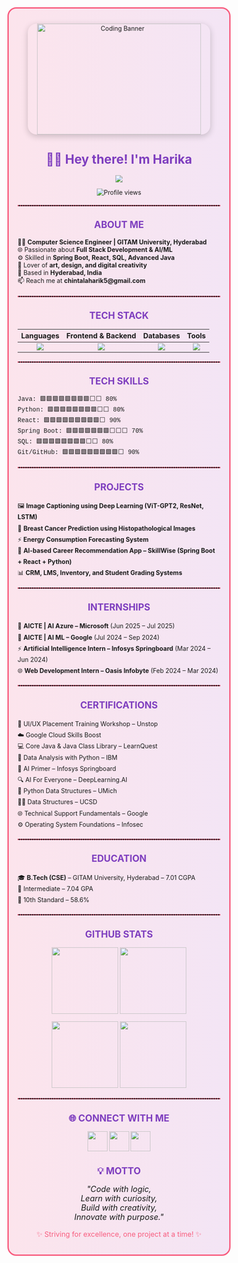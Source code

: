 <!-- Decorative GitHub README for Harika -->
<div align="center" style="border: 3px solid #F85D7F; border-radius: 20px; padding: 20px; background: linear-gradient(to right, #fce4ec, #f3e5f5);">

  <!-- Banner -->
  <p align="center">
    <img src="https://www.jobspikr.com/wp-content/uploads/2022/03/image-2.png" 
         alt="Coding Banner" 
         style="width:90%; border-radius:20px; height:250px; box-shadow: 0 4px 15px rgba(0,0,0,0.2);">
  </p>

  <!-- Typing SVG -->
  <h1 align="center" style="color:#7F3FBF;">👩‍💻 Hey there! I'm Harika</h1>
  <p>
    <a href="https://github.com/Chintalaharika5">
      <img src="https://readme-typing-svg.herokuapp.com?lines=Computer+Science+Engineer;Full+Stack+Java+Developer;AI+%26+ML+Explorer;Creative+Tech+Innovator&center=true&width=500&height=45">
    </a>
  </p>

  <!-- Profile Views -->
  <p>
    <img src="https://komarev.com/ghpvc/?username=Chintalaharika5&label=Profile%20views&color=F85D7F&style=flat" alt="Profile views" />
  </p>

  <hr style="border:1px dashed #F85D7F; margin:20px 0;">

  <!-- About Me -->
  <h2 style="color:#7F3FBF;">ABOUT ME</h2>
  <div align="left">
  <p>
    👩‍💻 <b>Computer Science Engineer | GITAM University, Hyderabad</b><br>
    🌐 Passionate about <b>Full Stack Development & AI/ML</b><br>
    ⚙️ Skilled in <b>Spring Boot, React, SQL, Advanced Java</b><br>
    🎨 Lover of <b>art, design, and digital creativity</b><br>
    📍 Based in <b>Hyderabad, India</b><br>
    📫 Reach me at <b>chintalaharik5@gmail.com</b>
  </p>
  </div>
  <hr style="border:1px dashed #F85D7F; margin:20px 0;">

  <!-- Tech Stack -->
  <h2 style="color:#7F3FBF;">TECH STACK</h2>
  <div align="left">
    <table>
      <thead>
        <tr>
          <th>Languages</th>
          <th>Frontend & Backend</th>
          <th>Databases</th>
          <th>Tools</th>
        </tr>
      </thead>
      <tbody>
        <tr>
          <td align="center"><img src="https://skillicons.dev/icons?i=java,python,c" /></td>
          <td align="center"><img src="https://skillicons.dev/icons?i=html,css,js,react,spring,nodejs" /></td>
          <td align="center"><img src="https://skillicons.dev/icons?i=mysql,mongodb" /></td>
          <td align="center"><img src="https://skillicons.dev/icons?i=git,github,vscode,postman" /></td>
        </tr>
      </tbody>
    </table>
  </div>

  <hr style="border:1px dashed #F85D7F; margin:20px 0;">

  <!-- Tech Skills -->
  <h2 style="color:#7F3FBF;">TECH SKILLS</h2>
  <p align="left", style="font-family: 'Courier New', monospace;">
    Java: 🟩🟩🟩🟩🟩🟩🟩🟩⬜⬜ 80%<br>
    Python: 🟩🟩🟩🟩🟩🟩🟩🟩⬜⬜ 80%<br>
    React: 🟩🟩🟩🟩🟩🟩🟩🟩🟩⬜ 90%<br>
    Spring Boot: 🟩🟩🟩🟩🟩🟩🟩⬜⬜⬜ 70%<br>
    SQL: 🟩🟩🟩🟩🟩🟩🟩🟩⬜⬜ 80%<br>
    Git/GitHub: 🟩🟩🟩🟩🟩🟩🟩🟩🟩⬜ 90%
  </p>

  <hr style="border:1px dashed #F85D7F; margin:20px 0;">

  <!-- Projects -->
 <h2 style="color:#7F3FBF;">PROJECTS</h2>
<p align="left", style="line-height: 1.8;">
  🖼️ <b>Image Captioning using Deep Learning (ViT-GPT2, ResNet, LSTM)</b><br>
  🏥 <b>Breast Cancer Prediction using Histopathological Images</b><br>
  ⚡ <b>Energy Consumption Forecasting System</b><br>
  💼 <b>AI-based Career Recommendation App – SkillWise (Spring Boot + React + Python)</b><br>
  📊 <b>CRM, LMS, Inventory, and Student Grading Systems</b>
</p>

<hr style="border:1px dashed #F85D7F; margin:20px 0;">

<!-- Internships -->
<h2 style="color:#7F3FBF;">INTERNSHIPS</h2>
<p align="left", style="line-height: 1.8;">
  💠 <b>AICTE | AI Azure – Microsoft</b> (Jun 2025 – Jul 2025)<br>
  🔶 <b>AICTE | AI ML – Google</b> (Jul 2024 – Sep 2024)<br>
  ⚡ <b>Artificial Intelligence Intern – Infosys Springboard</b> (Mar 2024 – Jun 2024)<br>
  🌐 <b>Web Development Intern – Oasis Infobyte</b> (Feb 2024 – Mar 2024)
</p>

<hr style="border:1px dashed #F85D7F; margin:20px 0;">

<!-- Certifications -->
<h2 style="color:#7F3FBF;">CERTIFICATIONS</h2>
<p align="left", style="line-height: 1.8;">
  🎨 UI/UX Placement Training Workshop – Unstop<br>
  ☁️ Google Cloud Skills Boost<br>
  💻 Core Java & Java Class Library – LearnQuest<br>
  🐍 Data Analysis with Python – IBM<br>
  🤖 AI Primer – Infosys Springboard<br>
  🔍 AI For Everyone – DeepLearning.AI<br>
  🧩 Python Data Structures – UMich<br>
  🧑‍💻 Data Structures – UCSD<br>
  🌐 Technical Support Fundamentals – Google<br>
  ⚙️ Operating System Foundations – Infosec
</p>

<hr style="border:1px dashed #F85D7F; margin:20px 0;">

<!-- Education -->
<h2 style="color:#7F3FBF;">EDUCATION</h2>
<p align="left", style="line-height: 1.8;">
  🎓 <b>B.Tech (CSE)</b> – GITAM University, Hyderabad – 7.01 CGPA<br>
  📘 Intermediate – 7.04 GPA<br>
  🏫 10th Standard – 58.6%
</p>

<hr style="border:1px dashed #F85D7F; margin:20px 0;">


  <!-- GitHub Stats -->
  <h2 style="color:#7F3FBF;">GITHUB STATS</h2>
  <p>
    <img src="https://github-readme-streak-stats.herokuapp.com/?user=Chintalaharika5&theme=radical&border=7F3FBF&background=0D1117" height="150px"/>
    <img src="https://github-profile-summary-cards.vercel.app/api/cards/profile-details?username=Chintalaharika5&theme=radical" height="150px"/>
  </p>
  <p>
    <img src="https://denvercoder1-github-readme-stats.vercel.app/api?username=Chintalaharika5&show_icons=true&theme=react&border_color=7F3FBF&bg_color=0D1117&title_color=F85D7F&icon_color=F8D866" height="150px"/>
    <img src="https://denvercoder1-github-readme-stats.vercel.app/api/top-langs/?username=Chintalaharika5&langs_count=8&layout=compact&theme=react&border_color=7F3FBF&bg_color=0D1117&title_color=F85D7F&icon_color=F8D866" height="150px"/>
  </p>

  <hr style="border:1px dashed #F85D7F; margin:20px 0;">

  <!-- Connect -->
  <h2 style="color:#7F3FBF;">🌐 CONNECT WITH ME</h2>
  <p align="center" >
    <a href="https://linkedin.com/in/harika-chintala-23b37b272"><img src="https://skillicons.dev/icons?i=linkedin" width="45"/></a>
    <a href="https://github.com/Chintalaharika5"><img src="https://skillicons.dev/icons?i=github" width="45"/></a>
    <a href="mailto:chintalaharik5@gmail.com"><img src="https://skillicons.dev/icons?i=gmail" width="45"/></a>
  </p>

  <!-- Motto -->
  <h2 style="color:#7F3FBF;">💡 MOTTO</h2>
  <p align="center" style="font-size:18px; font-style:italic;">
    "Code with logic,<br>
    Learn with curiosity,<br>
    Build with creativity,<br>
    Innovate with purpose."
  </p>
  <p style="font-size:16px; color:#F85D7F;">✨ Striving for excellence, one project at a time! ✨</p>

</div>
